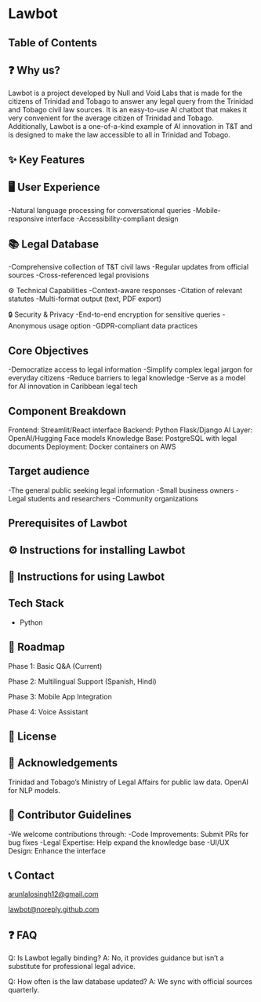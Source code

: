 # Lawbot

## Table of Contents

## ❓ Why us?
Lawbot is a project developed by Null and Void Labs that is made for the citizens of Trinidad and Tobago to answer any legal query from the Trinidad and Tobago civil law sources. It is an easy-to-use AI chatbot that makes it very convenient for the average citizen of Trinidad and Tobago. Additionally, Lawbot is a one-of-a-kind example of AI innovation in T&T and is designed to make the law accessible to all in Trinidad and Tobago.

## ✨ Key Features

## 🖥️ User Experience
-Natural language processing for conversational queries
-Mobile-responsive interface
-Accessibility-compliant design

## 📚 Legal Database
-Comprehensive collection of T&T civil laws
-Regular updates from official sources
-Cross-referenced legal provisions

⚙️ Technical Capabilities
-Context-aware responses
-Citation of relevant statutes
-Multi-format output (text, PDF export)

🔒 Security & Privacy
-End-to-end encryption for sensitive queries
-Anonymous usage option
-GDPR-compliant data practices

## Core Objectives
-Democratize access to legal information
-Simplify complex legal jargon for everyday citizens
-Reduce barriers to legal knowledge
-Serve as a model for AI innovation in Caribbean legal tech

## Component Breakdown
Frontend: Streamlit/React interface
Backend: Python Flask/Django
AI Layer: OpenAI/Hugging Face models
Knowledge Base: PostgreSQL with legal documents
Deployment: Docker containers on AWS

## Target audience
-The general public seeking legal information
-Small business owners
-Legal students and researchers
-Community organizations



## Prerequisites of Lawbot

## ⚙️ Instructions for installing Lawbot

## 📖 Instructions for using Lawbot

## Tech Stack
- Python

## 🔮 Roadmap
Phase 1: Basic Q&A (Current)

Phase 2: Multilingual Support (Spanish, Hindi)

Phase 3: Mobile App Integration

Phase 4: Voice Assistant

## 📜 License

## 🙏  Acknowledgements
Trinidad and Tobago’s Ministry of Legal Affairs for public law data.
OpenAI for NLP models.

## 🤝 Contributor Guidelines
-We welcome contributions through:
-Code Improvements: Submit PRs for bug fixes
-Legal Expertise: Help expand the knowledge base
-UI/UX Design: Enhance the interface

## 📞 Contact

arunlalosingh12@gmail.com

lawbot@noreply.github.com

## ❓ FAQ 
Q: Is Lawbot legally binding?
A: No, it provides guidance but isn’t a substitute for professional legal advice.

Q: How often is the law database updated?
A: We sync with official sources quarterly.

